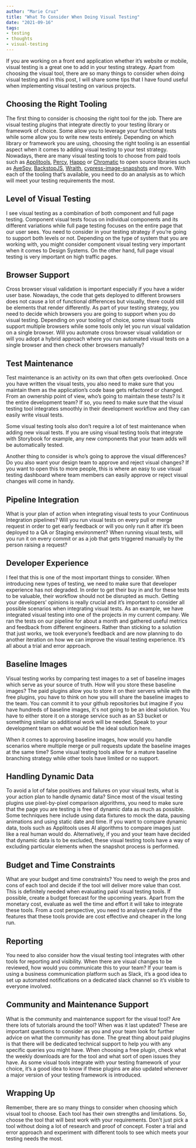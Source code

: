```yaml
---
author: "Marie Cruz"
title: "What To Consider When Doing Visual Testing"
date: "2021-09-16"
tags:
- testing
- thoughts
- visual-testing
---
```


If you are working on a front end application whether it’s website or mobile, visual testing is a great one to add in your testing strategy. Apart from choosing the visual tool, there are so many things to consider when doing visual testing and in this post, I will share some tips that I have found useful when implementing visual testing on various projects.

## Choosing the Right Tooling

The first thing to consider is choosing the right tool for the job. There are visual testing plugins that integrate directly to your testing library or framework of choice. Some allow you to leverage your functional tests while some allow you to write new tests entirely. Depending on which library or framework you are using, choosing the right tooling is an essential aspect when it comes to adding visual testing to your test strategy. Nowadays, there are many visual testing tools to choose from paid tools such as [Applitools](https://applitools.com/), [Percy](https://percy.io/), [Happo](https://happo.io/) or [Chromatic](https://www.chromatic.com/) to open source libraries such as [AyeSpy](https://github.com/newsuk/AyeSpy), [BackstopJS](https://github.com/garris/BackstopJS), [Wraith](https://github.com/bbc/wraith), [cypress-image-snapshots](https://github.com/jaredpalmer/cypress-image-snapshot) and more. With each of the tooling that’s available, you need to do an analysis as to which will meet your testing requirements the most. 

## Level of Visual Testing

I see visual testing as a combination of both component and full page testing. Component visual tests focus on individual components and its different variations while full page testing focuses on the entire page that our user sees. You need to consider in your testing strategy if you’re going to support both levels or not. Depending on the type of system that you are working with, you might consider component visual testing very important when it comes to Design Systems. On the other hand, full page visual testing is very important on high traffic pages. 

## Browser Support

Cross browser visual validation is important especially if you have a wider user base. Nowadays, the code that gets deployed to different browsers does not cause a lot of functional differences but visually, there could still be elements that render differently. As part of your testing strategy, you need to decide which browsers you are going to support when you do visual testing. Depending on your tooling of choice, some visual tools support multiple browsers while some tools only let you run visual validation on a single browser. Will you automate cross browser visual validation or will you adopt a hybrid approach where you run automated visual tests on a single browser and then check other browsers manually?

## Test Maintenance

Test maintenance is an activity on its own that often gets overlooked. Once you have written the visual tests, you also need to make sure that you maintain them as the application’s code base gets refactored or changed. From an ownership point of view, who’s going to maintain these tests? Is it the entire development team? If so, you need to make sure that the visual testing tool integrates smoothly in their development workflow and they can easily write visual tests.

Some visual testing tools also don’t require a lot of test maintenance when adding new visual tests. If you are using visual testing tools that integrate with Storybook for example, any new components that your team adds will be automatically tested.

Another thing to consider is who’s going to approve the visual differences? Do you also want your design team to approve and reject visual changes? If you want to open this to more people, this is where an easy to use visual testing dashboard where team members can easily approve or reject visual changes will come in handy. 

## Pipeline Integration

What is your plan of action when integrating visual tests to your Continuous Integration pipelines? Will you run visual tests on every pull or merge request in order to get early feedback or will you only run it after it’s been deployed to a QA or Staging environment? When running visual tests, will you run it on every commit or as a job that gets triggered manually by the person raising a request? 

## Developer Experience

I feel that this is one of the most important things to consider. When introducing new types of testing, we need to make sure that developer experience has not degraded. In order to get their buy in and for these tests to be valuable, their workflow should not be disrupted as much. Getting your developers’ opinions is really crucial and it’s important to consider all possible scenarios when integrating visual tests. As an example, we have integrated visual testing into one of the projects in my current company. We ran the tests on our pipeline for about a month and gathered useful metrics and feedback from different engineers. Rather than sticking to a solution that just works, we took everyone’s feedback and are now planning to do another iteration on how we can improve the visual testing experience. It’s all about a trial and error approach.

## Baseline Images

Visual testing works by comparing test images to a set of baseline images which serve as your source of truth. How will you store these baseline images? The paid plugins allow you to store it on their servers while with the free plugins, you have to think on how you will share the baseline images to the team. You can commit it to your github repositories but imagine if you have hundreds of baseline images, it's not going to be an ideal solution. You have to either store it on a storage service such as an S3 bucket or something similar so additional work will be needed. Speak to your development team on what would be the ideal solution here.

When it comes to approving baseline images, how would you handle scenarios where multiple merge or pull requests update the baseline images at the same time? Some visual testing tools allow for a mature baseline branching strategy while other tools have limited or no support. 

## Handling Dynamic Data

To avoid a lot of false positives and failures on your visual tests, what is your action plan to handle dynamic data? Since most of the visual testing plugins use pixel-by-pixel comparison algorithms, you need to make sure that the page you are testing is free of dynamic data as much as possible. Some techniques here include using data fixtures to mock the data, pausing animations and using static date and time. If you want to compare dynamic data, tools such as Applitools uses AI algorithms to compare images just like a real human would do. Alternatively, if you and your team have decided that dynamic data is to be excluded, these visual testing tools have a way of excluding particular elements when the snapshot process is performed.

## Budget and Time Constraints

What are your budget and time constraints? You need to weigh the pros and cons of each tool and decide if the tool will deliver more value than cost. This is definitely needed when evaluating paid visual testing tools. If possible, create a budget forecast for the upcoming years. Apart from the monetary cost, evaluate as well the time and effort it will take to integrate these tools. From a cost perspective, you need to analyse carefully if the features that these tools provide are cost effective and cheaper in the long run.

## Reporting

You need to also consider how the visual testing tool integrates with other tools for reporting and visibility. When there are visual changes to be reviewed, how would you communicate this to your team? If your team is using a business communication platform such as Slack, it’s a good idea to set up automated notifications on a dedicated slack channel so it’s visible to everyone involved.

## Community and Maintenance Support

What is the community and maintenance support for the visual tool? Are there lots of tutorials around the tool? When was it last updated? These are important questions to consider as you and your team look for further advice on what the community has done. The great thing about paid plugins is that there will be dedicated technical support to help you with any specific queries you might have. When choosing a free plugin, check what the weekly downloads are for the tool and what sort of open issues they have. As some visual tools integrate with your testing framework of your choice, it’s a good idea to know if these plugins are also updated whenever a major version of your testing framework is introduced.

## Wrapping Up

Remember, there are so many things to consider when choosing which visual tool to choose. Each tool has their own strengths and limitations. So, choose the tool that will best work with your requirements. Don't just pick a tool without doing a lot of research and proof of concept. Foster a trial and error approach and experiment with different tools to see which meets your testing needs the most.



